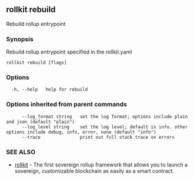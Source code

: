 ## rollkit rebuild

Rebuild rollup entrypoint

### Synopsis

Rebuild rollup entrypoint specified in the rollkit.yaml

```
rollkit rebuild [flags]
```

### Options

```
  -h, --help   help for rebuild
```

### Options inherited from parent commands

```
      --log_format string   set the log format; options include plain and json (default "plain")
      --log_level string    set the log level; default is info. other options include debug, info, error, none (default "info")
      --trace               print out full stack trace on errors
```

### SEE ALSO

* [rollkit](rollkit.md)	 - The first sovereign rollup framework that allows you to launch a sovereign, customizable blockchain as easily as a smart contract.
